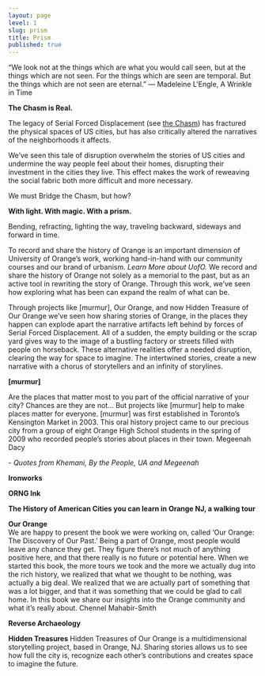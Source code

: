 ```yaml
---
layout: page
level: 1
slug: prism
title: Prism
published: true
---
```


“We look not at the things which are what you would call seen, but at the things which are not seen. For the things which are seen are temporal. But the things which are not seen are eternal.” 
― Madeleine L'Engle, A Wrinkle in Time  

**The Chasm is Real.**  

The legacy of Serial Forced Displacement (see [the Chasm](/chasm)) has fractured the physical spaces of US cities, but has also critically altered the narratives of the neighborhoods it affects.   

We’ve seen this tale of disruption overwhelm the stories of US cities and undermine the way people feel about their homes, disrupting their investment in the cities they live. This effect makes the work of reweaving the social fabric both more difficult and more necessary.  

We must Bridge the Chasm, but how?  

**With light. With magic. With a prism.**  

Bending, refracting, lighting the way, traveling backward, sideways and forward in time.  

To record and share the history of Orange is an important dimension of University of Orange’s work, working hand-in-hand with our community courses and our brand of urbanism. _Learn More about UofO._ We record and share the history of Orange not solely as a memorial to the past, but as an active tool in rewriting the story of Orange. Through this work, we’ve seen how exploring what has been can expand the realm of what can be.  

Through projects like [murmur], Our Orange, and now Hidden Treasure of Our Orange we’ve seen how sharing stories of Orange, in the places they happen can explode apart the narrative artifacts left behind by forces of Serial Forced Displacement. All of a sudden, the empty building or the scrap yard gives way to the image of a bustling factory or streets filled with people on horseback. These alternative realities offer a needed disruption, clearing the way for space to imagine. The intertwined stories, create a new narrative with a chorus of storytellers and an infinity of storylines.

**[murmur]**  

Are the places that matter most to you part of the official narrative of your city? Chances are they are not... But projects like [murmur] help to make places matter for everyone. [murmur] was first established in Toronto’s Kensington Market in 2003.  This oral history project came to our precious city from a group of eight Orange High School students in the spring of 2009 who recorded people’s stories about places in their town.
Megeenah Dacy  

_- Quotes from Khemani, By the People, UA and Megeenah_  

**Ironworks**

**ORNG Ink**

**The History of American Cities you can learn in Orange NJ, a walking tour**  

**Our Orange**  
We are happy to present the book we were working on, called ‘Our Orange: The Discovery of Our Past.’  Being a part of Orange, most people would leave any chance they get. They figure there’s not much of anything positive here, and that there really is no future or potential here. When we started this book, the more tours we took and the more we actually dug into the rich history, we realized that what we thought to be nothing, was actually a big deal. We realized that we are actually part of something that was a lot bigger, and that it was something that we could be glad to call home. In this book we share our insights into the Orange community and what it’s really about. 
Chennel Mahabir-Smith 

**Reverse Archaeology**  

**Hidden Treasures**
Hidden Treasures of Our Orange is a multidimensional storytelling project, based in Orange, NJ. Sharing stories allows us to see how full the city is, recognize each other’s contributions and creates space to imagine the future.

